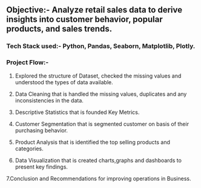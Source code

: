 ## Objective:- Analyze retail sales data to derive insights into customer behavior, popular products, and sales trends.

### Tech Stack used:- Python, Pandas, Seaborn, Matplotlib, Plotly.

### Project Flow:-

1. Explored the structure of Dataset, checked the missing values and understood the types of data available.

2. Data Cleaning that is handled the missing values, duplicates and any inconsistencies in the data.

3. Descriptive Statistics that is founded Key Metrics.

4. Customer Segmentation that is segmented customer on basis of their purchasing behavior.

5. Product Analysis that is identified the top selling products and categories.

6. Data Visualization that is created charts,graphs and dashboards to present key findings.

7.Conclusion and Recommendations for improving operations in Business.
